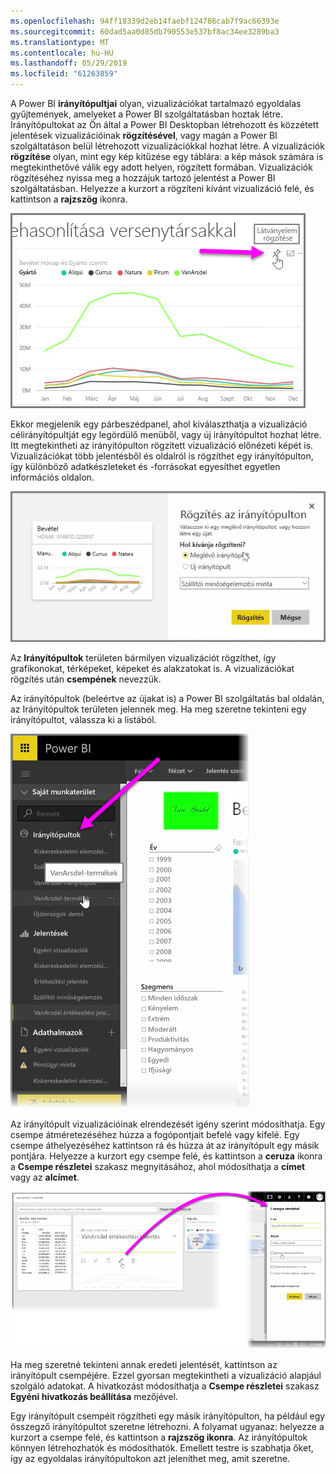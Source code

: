 ```yaml
---
ms.openlocfilehash: 94ff18339d2eb14faebf124786cab7f9ac66393e
ms.sourcegitcommit: 60dad5aa0d85db790553e537bf8ac34ee3289ba3
ms.translationtype: MT
ms.contentlocale: hu-HU
ms.lasthandoff: 05/29/2019
ms.locfileid: "61263859"
---
```

A Power BI **irányítópultjai** olyan, vizualizációkat tartalmazó egyoldalas gyűjtemények, amelyeket a Power BI szolgáltatásban hoztak létre. Irányítópultokat az Ön által a Power BI Desktopban létrehozott és közzétett jelentések vizualizációinak **rögzítésével**, vagy magán a Power BI szolgáltatáson belül létrehozott vizualizációkkal hozhat létre. A vizualizációk **rögzítése** olyan, mint egy kép kitűzése egy táblára: a kép mások számára is megtekinthetővé válik egy adott helyen, rögzített formában. Vizualizációk rögzítéséhez nyissa meg a hozzájuk tartozó jelentést a Power BI szolgáltatásban. Helyezze a kurzort a rögzíteni kívánt vizualizáció felé, és kattintson a **rajzszög** ikonra.

![](media/4-2-create-configure-dashboards/4-2_1.png)

Ekkor megjelenik egy párbeszédpanel, ahol kiválaszthatja a vizualizáció célirányítópultját egy legördülő menüből, vagy új irányítópultot hozhat létre. Itt megtekintheti az irányítópulton rögzített vizualizáció előnézeti képét is. Vizualizációkat több jelentésből és oldalról is rögzíthet egy irányítópulton, így különböző adatkészleteket és -forrásokat egyesíthet egyetlen információs oldalon.

![](media/4-2-create-configure-dashboards/4-2_2.png)

Az **Irányítópultok** területen bármilyen vizualizációt rögzíthet, így grafikonokat, térképeket, képeket és alakzatokat is. A vizualizációkat rögzítés után **csempének** nevezzük.

Az irányítópultok (beleértve az újakat is) a Power BI szolgáltatás bal oldalán, az Irányítópultok területen jelennek meg. Ha meg szeretne tekinteni egy irányítópultot, válassza ki a listából.

![](media/4-2-create-configure-dashboards/4-2_3.png)

Az irányítópult vizualizációinak elrendezését igény szerint módosíthatja. Egy csempe átméretezéséhez húzza a fogópontjait befelé vagy kifelé. Egy csempe áthelyezéséhez kattintson rá és húzza át az irányítópult egy másik pontjára. Helyezze a kurzort egy csempe felé, és kattintson a **ceruza** ikonra a **Csempe részletei** szakasz megnyitásához, ahol módosíthatja a **címet** vagy az **alcímet**.

![](media/4-2-create-configure-dashboards/4-2_4.png)

Ha meg szeretné tekinteni annak eredeti jelentését, kattintson az irányítópult csempéjére. Ezzel gyorsan megtekintheti a vizualizáció alapjául szolgáló adatokat. A hivatkozást módosíthatja a **Csempe részletei** szakasz **Egyéni hivatkozás beállítása** mezőjével.

Egy irányítópult csempéit rögzítheti egy másik irányítópulton, ha például egy összegző irányítópultot szeretne létrehozni. A folyamat ugyanaz: helyezze a kurzort a csempe felé, és kattintson a **rajzszög ikonra**. Az irányítópultok könnyen létrehozhatók és módosíthatók. Emellett testre is szabhatja őket, így az egyoldalas irányítópultokon azt jeleníthet meg, amit szeretne.

